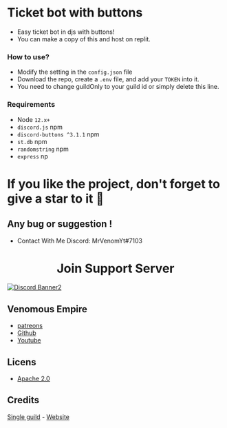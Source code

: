 # Ticket bot with buttons

- Easy ticket bot in djs with buttons!
- You can make a copy of this and host on replit.

### **How to use?**
- Modify the setting in the `config.json` file
- Download the repo, create a `.env` file, and add your `TOKEN` into it.
- You need to change guildOnly to your guild id or simply delete this line.

### Requirements
 - Node `12.x+`
 - `discord.js` npm
 - `discord-buttons ^3.1.1` npm
 - `st.db` npm
 - `randomstring` npm
 - `express` np

# If you like the project, don't forget to give a star to it 🌟


## Any bug or suggestion !
- Contact With Me Discord: MrVenomYt#7103


<h1 align="center">Join Support Server</h1>
 <a href="https://discord.gg/bTY2quuXp3"><img align="center" src="https://discordapp.com/api/guilds/841606148918476800/widget.png?style=banner2" alt="Discord Banner2"/></a>
 
## Venomous Empire
- [patreons](https://www.patreon.com/DevVenom/)
- [Github](https://github.com/MrVenomYT/)
- [Youtube](https://www.youtube.com/channel/UCgkRkvD3IiZCtaxjyG-mwSA)
## Licens
- [Apache 2.0](https://www.apache.org/licenses/LICENSE-2.0)

## Credits
[Single guild](https://github.com/MrVenomYT/ticket-tool/tree/single-guild) - [Website](https://www.devmrvenom.ml/) <br>
